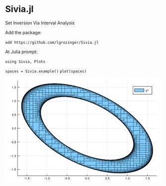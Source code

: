 # Sivia.jl
Set Inversion Via Interval Analysis

Add the package:

`add https://github.com/lgrozinger/Sivia.jl`

At Julia prompt:

`using Sivia, Plots`

`spaces = Sivia.example()`
`plot(spaces)`

![Example plotted](spaces.png)
